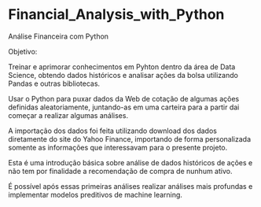 # Financial_Analysis_with_Python

Análise Financeira com Python

Objetivo:

Treinar e aprimorar conhecimentos em Pyhton dentro da área de Data Science, obtendo dados históricos e analisar ações da bolsa utilizando Pandas e outras bibliotecas.

Usar o Python para puxar dados da Web de cotação de algumas ações definidas aleatoriamente, juntando-as em uma carteira para a partir dai começar a realizar algumas análises.

A importação dos dados foi feita utilizando download dos dados diretamente do site do Yahoo Finance, importando de forma personalizada somente as informações que interessavam para o presente projeto.

Esta é uma introdução básica sobre análise de dados históricos de ações e não tem por finalidade a recomendação de compra de nunhum ativo.

É possível após essas primeiras análises realizar análises mais profundas e implementar modelos preditivos de machine learning.
